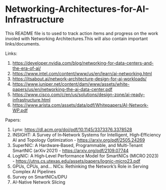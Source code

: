 # Networking-Architectures-for-AI-Infrastructure

This README file is to used to track action items and progress on the work involed with Networking Architectures.This will also contain important links/documents.

Links:
1. https://developer.nvidia.com/blog/networking-for-data-centers-and-the-era-of-ai/
2. https://www.intel.com/content/www/us/en/learn/ai-networking.html
3. https://itsabout.ai/network-architecture-design-for-ai-workloads/
4. https://www.juniper.net/content/dam/www/assets/white-papers/us/en/networking-the-ai-data-center.pdf
5. https://www.cisco.com/c/en/us/solutions/design-zone/ai-ready-infrastructure.html
6. https://www.arista.com/assets/data/pdf/Whitepapers/AI-Network-WP.pdf

Papers:
1. Lynx: https://dl.acm.org/doi/pdf/10.1145/3373376.3378528
2. INSIGHT: A Survey of In‑Network Systems for Intelligent, High‑Efficiency AI and Topology Optimization - https://arxiv.org/pdf/2505.24269
3. SuperNIC: A Hardware‑Based, Programmable, and Multi‑Tenant SmartNIC (arXiv 2021) - https://arxiv.org/pdf/2109.07744
4. LogNIC: A High‑Level Performance Model for SmartNICs (MICRO 2023) - https://utns.cs.utexas.edu/assets/papers/lognic-micro23.pdf
5. GPUs, CPUs, and… NICs: Rethinking the Network’s Role in Serving Complex AI Pipelines
6. Survey on SmartNICs/DPU
7. AI-Native Network Slicing
